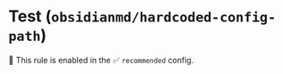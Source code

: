 # Test (`obsidianmd/hardcoded-config-path`)

💼 This rule is enabled in the ✅ `recommended` config.

<!-- end auto-generated rule header -->
